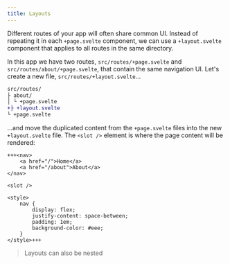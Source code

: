 ```yaml
---
title: Layouts
---
```


Different routes of your app will often share common UI. Instead of repeating it in each `+page.svelte` component, we can use a `+layout.svelte` component that applies to all routes in the same directory.

In this app we have two routes, `src/routes/+page.svelte` and `src/routes/about/+page.svelte`, that contain the same navigation UI. Let's create a new file, `src/routes/+layout.svelte`...

```diff
src/routes/
├ about/
│ └ +page.svelte
+├ +layout.svelte
└ +page.svelte
```

...and move the duplicated content from the `+page.svelte` files into the new `+layout.svelte` file. The `<slot />` element is where the page content will be rendered:

```svelte
+++<nav>
	<a href="/">Home</a>
	<a href="/about">About</a>
</nav>

<slot />

<style>
	nav {
		display: flex;
		justify-content: space-between;
		padding: 1em;
		background-color: #eee;
	}
</style>+++
```

> Layouts can also be nested
